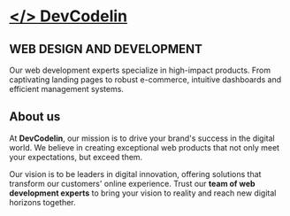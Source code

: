# [</> DevCodelin](https://devcodelin.com)

## WEB DESIGN AND DEVELOPMENT
Our web development experts specialize in high-impact products. From captivating landing pages to robust e-commerce, intuitive dashboards and efficient management systems.

## About us
At **DevCodelin**, our mission is to drive your brand's success in the digital world. We believe in creating exceptional web products that not only meet your expectations, but exceed them.

Our vision is to be leaders in digital innovation, offering solutions that transform our customers' online experience. Trust our **team of web development experts** to bring your vision to reality and reach new digital horizons together.
